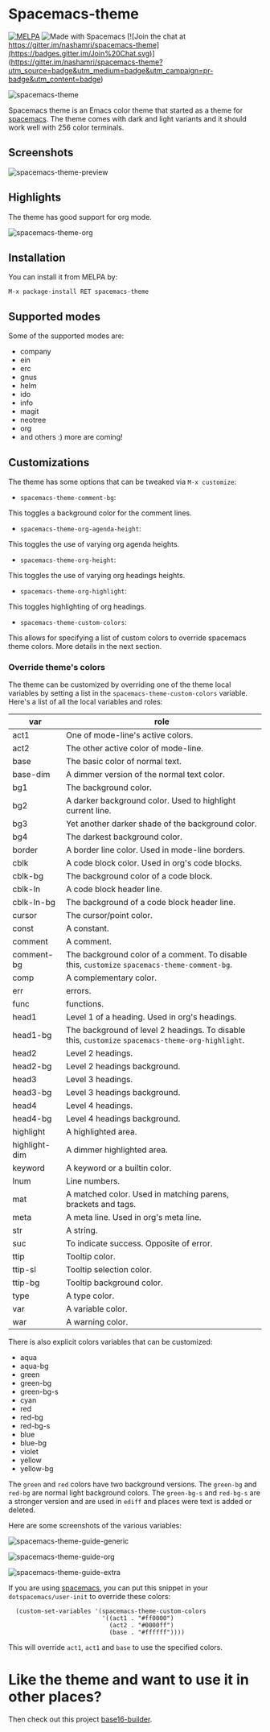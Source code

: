 # Spacemacs-theme

[![MELPA](http://melpa.org/packages/spacemacs-theme-badge.svg)](http://melpa.org/#/spacemacs-theme) ![Made with Spacemacs](https://cdn.rawgit.com/syl20bnr/spacemacs/442d025779da2f62fc86c2082703697714db6514/assets/spacemacs-badge.svg)
 [![Join the chat at https://gitter.im/nashamri/spacemacs-theme](https://badges.gitter.im/Join%20Chat.svg)] (https://gitter.im/nashamri/spacemacs-theme?utm_source=badge&utm_medium=badge&utm_campaign=pr-badge&utm_content=badge)

![spacemacs-theme](/../screenshots/spacemacs-theme.png)

Spacemacs theme is an Emacs color theme that started as a theme for [spacemacs](https://github.com/syl20bnr/spacemacs).
The theme comes with dark and light variants and it should work well with 256 color terminals. 

## Screenshots

![spacemacs-theme-preview](/../screenshots/preview.png)

## Highlights

The theme has good support for org mode.

![spacemacs-theme-org](/../screenshots/org.png)

## Installation

You can install it from MELPA by:

```
M-x package-install RET spacemacs-theme
```

## Supported modes

Some of the supported modes are:

* company
* ein
* erc
* gnus
* helm
* ido
* info
* magit
* neotree
* org
* and others :) more are coming!

## Customizations

The theme has some options that can be tweaked via `M-x customize`:

* `spacemacs-theme-comment-bg`:

This toggles a background color for the comment lines.

* `spacemacs-theme-org-agenda-height`:

This toggles the use of varying org agenda heights.

* `spacemacs-theme-org-height`:

This toggles the use of varying org headings heights.

* `spacemacs-theme-org-highlight`:

This toggles highlighting of org headings.

* `spacemacs-theme-custom-colors`:

This allows for specifying a list of custom colors to override spacemacs theme colors. More details in the next section.

### Override theme's colors

The theme can be customized by overriding one of the theme local variables by setting a list in the `spacemacs-theme-custom-colors` variable.
Here's a list of all the local variables and roles:

| var           | role                                                                                              |
|---------------|---------------------------------------------------------------------------------------------------|
| act1          | One of mode-line's active colors.                                                                 |
| act2          | The other active color of mode-line.                                                              |
| base          | The basic color of normal text.                                                                   |
| base-dim      | A dimmer version of the normal text color.                                                        |
| bg1           | The background color.                                                                             |
| bg2           | A darker background color. Used to highlight current line.                                        |
| bg3           | Yet another darker shade of the background color.                                                 |
| bg4           | The darkest background color.                                                                     |
| border        | A border line color. Used in mode-line borders.                                                   |
| cblk          | A code block color. Used in org's code blocks.                                                    |
| cblk-bg       | The background color of a code block.                                                             |
| cblk-ln       | A code block header line.                                                                         |
| cblk-ln-bg    | The background of a code block header line.                                                       |
| cursor        | The cursor/point color.                                                                           |
| const         | A constant.                                                                                       |
| comment       | A comment.                                                                                        |
| comment-bg    | The background color of a comment. To disable this, `customize` `spacemacs-theme-comment-bg`.     |
| comp          | A complementary color.                                                                            |
| err           | errors.                                                                                           |
| func          | functions.                                                                                        |
| head1         | Level 1 of a heading. Used in org's headings.                                                     |
| head1-bg      | The background of level 2 headings. To disable this, `customize` `spacemacs-theme-org-highlight`. |
| head2         | Level 2 headings.                                                                                 |
| head2-bg      | Level 2 headings background.                                                                      |
| head3         | Level 3 headings.                                                                                 |
| head3-bg      | Level 3 headings background.                                                                      |
| head4         | Level 4 headings.                                                                                 |
| head4-bg      | Level 4 headings background.                                                                      |
| highlight     | A highlighted area.                                                                               |
| highlight-dim | A dimmer highlighted area.                                                                        |
| keyword       | A keyword or a builtin color.                                                                     |
| lnum          | Line numbers.                                                                                     |
| mat           | A matched color. Used in matching parens, brackets and tags.                                      |
| meta          | A meta line. Used in org's meta line.                                                             |
| str           | A string.                                                                                         |
| suc           | To indicate success. Opposite of error.                                                           |
| ttip          | Tooltip color.                                                                                    |
| ttip-sl       | Tooltip selection color.                                                                          |
| ttip-bg       | Tooltip background color.                                                                         |
| type          | A type color.                                                                                     |
| var           | A variable color.                                                                                 |
| war           | A warning color.                                                                                  |


There is also explicit colors variables that can be customized:

* aqua
* aqua-bg
* green
* green-bg
* green-bg-s
* cyan
* red
* red-bg
* red-bg-s
* blue
* blue-bg
* violet
* yellow
* yellow-bg

The `green` and `red` colors have two background versions. The `green-bg` and  `red-bg` are normal light background colors.
The `green-bg-s` and `red-bg-s` are a stronger version and are used in `ediff` and places were text is added or deleted.

Here are some screenshots of the various variables:

![spacemacs-theme-guide-generic](/../screenshots/guide-generic.png)

![spacemacs-theme-guide-org](/../screenshots/guide-org.png)

![spacemacs-theme-guide-extra](/../screenshots/guide-extra.png)

If you are using [spacemacs](https://github.com/syl20bnr/spacemacs), you can put this snippet in your `dotspacemacs/user-init` to override these colors:

```
  (custom-set-variables '(spacemacs-theme-custom-colors
                          '((act1 . "#ff0000")
                            (act2 . "#0000ff")
                            (base . "#ffffff"))))
```

This will override `act1`, `act1` and `base` to use the specified colors.

# Like the theme and want to use it in other places?

Then check out this project [base16-builder](https://github.com/auduchinok/base16-builder).
